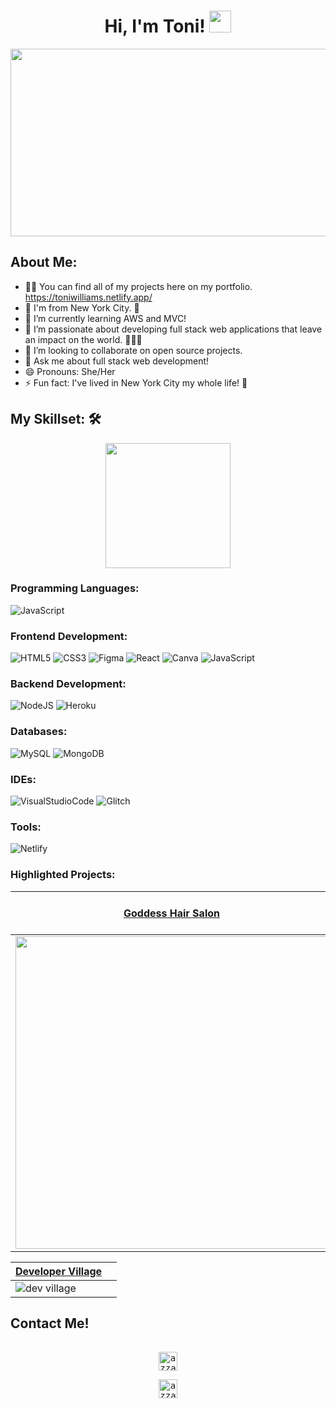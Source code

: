 <h1 align="center">Hi, I'm Toni! <img src="https://media.giphy.com/media/hvRJCLFzcasrR4ia7z/giphy.gif" width="35"></h1>

<div align="center">
  <img src="https://user-images.githubusercontent.com/100317017/168835260-575887d4-f1c1-483d-a76c-ae6c16360fd4.png" width="600" height="300"/>
</div>
                                                                                                               
## About Me:
- 👨‍💻 You can find all of my projects here on my portfolio. https://toniwilliams.netlify.app/
- 🔭 I'm from New York City. 🗽
- 🤔 I’m currently learning AWS and MVC!
- 🌱 I’m passionate about developing full stack web applications that leave an impact on the world. 👩🏾‍💻
- 👯 I’m looking to collaborate on open source projects.
- 💬 Ask me about full stack web development!
- 😄 Pronouns: She/Her
- ⚡ Fun fact: I've lived in New York City my whole life! 🍎




## My Skillset: 🛠  

<div align="center">
 <img src = "https://media2.giphy.com/media/QssGEmpkyEOhBCb7e1/giphy.gif?cid=ecf05e47a0n3gi1bfqntqmob8g9aid1oyj2wr3ds3mg700bl&rid=giphy.gif" width = 200px>
  </div>

### Programming Languages:
![JavaScript](https://img.shields.io/badge/javascript-%23323330.svg?style=for-the-badge&logo=javascript&logoColor=%23F7DF1E)

### Frontend Development:
![HTML5](https://img.shields.io/badge/html5-%23E34F26.svg?style=for-the-badge&logo=html5&logoColor=white)
![CSS3](https://img.shields.io/badge/css3-%231572B6.svg?style=for-the-badge&logo=css3&logoColor=white)
![Figma](https://img.shields.io/badge/figma-%23F24E1E.svg?style=for-the-badge&logo=figma&logoColor=white)
![React](https://img.shields.io/badge/react-%2320232a.svg?style=for-the-badge&logo=react&logoColor=%2361DAFB)
![Canva](https://img.shields.io/badge/Canva-%2300C4CC.svg?style=for-the-badge&logo=Canva&logoColor=white)
![JavaScript](https://img.shields.io/badge/javascript-%23323330.svg?style=for-the-badge&logo=javascript&logoColor=%23F7DF1E)

### Backend Development:
![NodeJS](https://img.shields.io/badge/node.js-6DA55F?style=for-the-badge&logo=node.js&logoColor=white)
![Heroku](https://img.shields.io/badge/heroku-%23430098.svg?style=for-the-badge&logo=heroku&logoColor=white) 

### Databases:
![MySQL](https://img.shields.io/badge/mysql-%2300f.svg?style=for-the-badge&logo=mysql&logoColor=white)
![MongoDB](https://img.shields.io/badge/MongoDB-%234ea94b.svg?style=for-the-badge&logo=mongodb&logoColor=white)

### IDEs:
![VisualStudioCode](https://img.shields.io/badge/Visual%20Studio%20Code-0078d7.svg?style=for-the-badge&logo=visual-studio-code&logoColor=white)
![Glitch](https://img.shields.io/badge/glitch-%233333FF.svg?style=for-the-badge&logo=glitch&logoColor=white)

### Tools:
![Netlify](https://img.shields.io/badge/netlify-%23000000.svg?style=for-the-badge&logo=netlify&logoColor=#00C7B7)


### Highlighted Projects: 


| [Goddess Hair Salon](https://github.com/toniwilliams1/Goddess-Hair-Salon)  | [Zen Photography Studios](https://github.com/toniwilliams1/Zen-Studios) |
| ------------- | ------------- |
|  <img src="https://media1.giphy.com/media/bORoqclYVhoYyhjG7x/giphy.gif?cid=790b76119a0b4d63994d3b1a9938935d1568ffbf46730262&rid=giphy.gif&ct=g" width="500px"> |![zen](https://user-images.githubusercontent.com/100317017/180828318-f11cd5b4-7f87-40be-b972-65e441957e0b.jpg)


| [Developer Village](https://github.com/toniwilliams1/Developer-Village) |  |
| ------------- | ------------- |
|  ![dev village](https://user-images.githubusercontent.com/100317017/180828848-d2b8ec53-d111-4c0d-b825-02d35723b6e8.jpg)
 






## Contact Me!
<div>
  <samp>
    <p align="center">
      <br/>
      <a href="https://www.linkedin.com/in/toniwilliams03/" target="blank"><img align="center"
         src="https://img.shields.io/badge/linkedin-%231DA1F2.svg?style=for-the-badge&logo=linkedin&logoColor=white"
         alt="azzar" height="30"/></a>
 <p align="center">
     <a href="https://twitter.com/tonistechtalk" target="blank"><img align="center"
         src="https://img.shields.io/badge/twitter-1DA1F2.svg?style=for-the-badge&logo=twitter&logoColor=white"
         alt="azzar" height="30"/></a>
 
  </samp>
</div>
  

  
